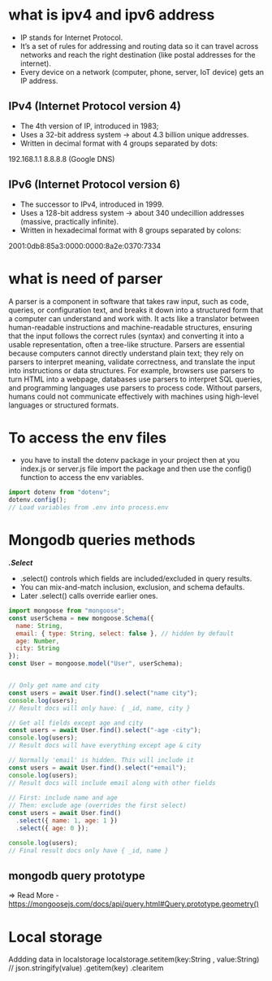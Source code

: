 # what is ipv4 and ipv6 address 
- IP stands for Internet Protocol.
- It’s a set of rules for addressing and routing data so it can travel across networks and reach the right destination (like   postal addresses for the internet).
- Every device on a network (computer, phone, server, IoT device) gets an IP address.

## IPv4 (Internet Protocol version 4)
- The 4th version of IP, introduced in 1983;
- Uses a 32-bit address system → about 4.3 billion unique addresses.
- Written in decimal format with 4 groups separated by dots:

192.168.1.1
8.8.8.8 (Google DNS)

## IPv6 (Internet Protocol version 6)
- The successor to IPv4, introduced in 1999.
- Uses a 128-bit address system → about 340 undecillion addresses (massive, practically infinite).
- Written in hexadecimal format with 8 groups separated by colons:

2001:0db8:85a3:0000:0000:8a2e:0370:7334

# what is need of parser 
A parser is a component in software that takes raw input, such as code, queries, or configuration text, and breaks it down into a structured form that a computer can understand and work with. It acts like a translator between human-readable instructions and machine-readable structures, ensuring that the input follows the correct rules (syntax) and converting it into a usable representation, often a tree-like structure. Parsers are essential because computers cannot directly understand plain text; they rely on parsers to interpret meaning, validate correctness, and translate the input into instructions or data structures. For example, browsers use parsers to turn HTML into a webpage, databases use parsers to interpret SQL queries, and programming languages use parsers to process code. Without parsers, humans could not communicate effectively with machines using high-level languages or structured formats.

# To access the env files
- you have to install the dotenv package in your project then at you index.js or server.js file import the package and then use the config() function to access the env variables.
```js
import dotenv from "dotenv";
dotenv.config();
// Load variables from .env into process.env
```

# Mongodb queries methods
***.Select***
- .select() controls which fields are included/excluded in query results.
- You can mix-and-match inclusion, exclusion, and schema defaults.
- Later .select() calls override earlier ones.

```javascript
import mongoose from "mongoose";
const userSchema = new mongoose.Schema({
  name: String,
  email: { type: String, select: false }, // hidden by default
  age: Number,
  city: String
});
const User = mongoose.model("User", userSchema);


// Only get name and city
const users = await User.find().select("name city");
console.log(users);
// Result docs will only have: { _id, name, city }

// Get all fields except age and city
const users = await User.find().select("-age -city");
console.log(users);
// Result docs will have everything except age & city

// Normally 'email' is hidden. This will include it
const users = await User.find().select("+email");
console.log(users);
// Result docs will include email along with other fields
    
// First: include name and age
// Then: exclude age (overrides the first select)
const users = await User.find()
  .select({ name: 1, age: 1 })
  .select({ age: 0 });

console.log(users);
// Final result docs only have { _id, name }

```
## mongodb query prototype 
=> Read More - https://mongoosejs.com/docs/api/query.html#Query.prototype.geometry()


# Local storage 
Addding data in localstorage 
localstorage.setitem(key:String , value:String) // json.stringify(value)
.getitem(key)
.clearitem 

